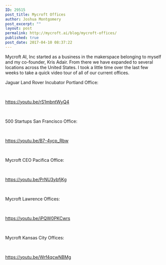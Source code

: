 ```yaml
---
ID: 29515
post_title: Mycroft Offices
author: Joshua Montgomery
post_excerpt: ""
layout: post
permalink: http://mycroft.ai/blog/mycroft-offices/
published: true
post_date: 2017-04-10 08:37:22
---
```

Mycroft AI, Inc started as a business in the makerspace belonging to myself and my co-founder, Kris Adair. From there we have expanded to several locations across the United States. I took a little time over the last few weeks to take a quick video tour of all of our current offices.

Jaguar Land Rover Incubator Portland Office:

&nbsp;

https://youtu.be/rS1mbntWyQ4

&nbsp;

500 Startups San Francisco Office:

&nbsp;

https://youtu.be/B7-4ycp_Rbw

&nbsp;

Mycroft CEO Pacifica Office:

&nbsp;

https://youtu.be/PrNU3ybfjKg

&nbsp;

Mycroft Lawrence Offices:

&nbsp;

https://youtu.be/iPQW0PKCwrs

&nbsp;

Mycroft Kansas City Offices:

&nbsp;

https://youtu.be/Wrf4qcwNBMg